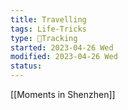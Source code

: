 ```yaml
---
title: Travelling
tags: Life-Tricks
type: 💪Tracking
started: 2023-04-26 Wed
modified: 2023-04-26 Wed
status: 
---
```

[[Moments in Shenzhen]]